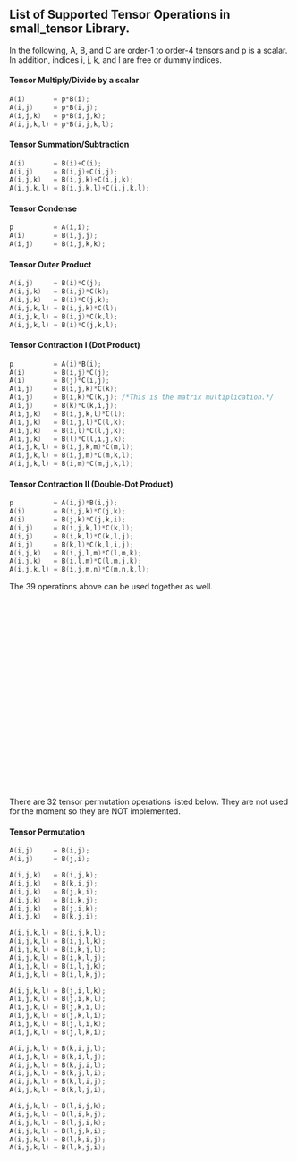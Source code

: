 ## List of Supported Tensor Operations in small_tensor Library.

In the following, A, B, and C are order-1 to order-4 tensors and p is a scalar.
In addition, indices i, j, k, and l are free or dummy indices.

#### Tensor Multiply/Divide by a scalar
```cpp
A(i)       = p*B(i);
A(i,j)     = p*B(i,j);
A(i,j,k)   = p*B(i,j,k);
A(i,j,k,l) = p*B(i,j,k,l);
```

#### Tensor Summation/Subtraction
```cpp
A(i)       = B(i)+C(i);
A(i,j)     = B(i,j)+C(i,j);
A(i,j,k)   = B(i,j,k)+C(i,j,k);
A(i,j,k,l) = B(i,j,k,l)+C(i,j,k,l);
```

#### Tensor Condense
```cpp
p          = A(i,i);
A(i)       = B(i,j,j);
A(i,j)     = B(i,j,k,k);
```

#### Tensor Outer Product
```cpp
A(i,j)     = B(i)*C(j);
A(i,j,k)   = B(i,j)*C(k);
A(i,j,k)   = B(i)*C(j,k);
A(i,j,k,l) = B(i,j,k)*C(l);
A(i,j,k,l) = B(i,j)*C(k,l);
A(i,j,k,l) = B(i)*C(j,k,l);
```

#### Tensor Contraction I (Dot Product)
```cpp
p          = A(i)*B(i);
A(i)       = B(i,j)*C(j);
A(i)       = B(j)*C(i,j);
A(i,j)     = B(i,j,k)*C(k);
A(i,j)     = B(i,k)*C(k,j); /*This is the matrix multiplication.*/
A(i,j)     = B(k)*C(k,i,j);
A(i,j,k)   = B(i,j,k,l)*C(l); 
A(i,j,k)   = B(i,j,l)*C(l,k);
A(i,j,k)   = B(i,l)*C(l,j,k);
A(i,j,k)   = B(l)*C(l,i,j,k);
A(i,j,k,l) = B(i,j,k,m)*C(m,l);
A(i,j,k,l) = B(i,j,m)*C(m,k,l);
A(i,j,k,l) = B(i,m)*C(m,j,k,l);
```

#### Tensor Contraction II (Double-Dot Product)
```cpp
p          = A(i,j)*B(i,j);
A(i)       = B(i,j,k)*C(j,k);
A(i)       = B(j,k)*C(j,k,i);
A(i,j)     = B(i,j,k,l)*C(k,l);
A(i,j)     = B(i,k,l)*C(k,l,j);
A(i,j)     = B(k,l)*C(k,l,i,j);
A(i,j,k)   = B(i,j,l,m)*C(l,m,k);
A(i,j,k)   = B(i,l,m)*C(l,m,j,k);
A(i,j,k,l) = B(i,j,m,n)*C(m,n,k,l);
```


The 39 operations above can be used together as well.







<br><br>
<br><br>
<br><br>
<br><br>
<br><br>
<br><br>
<br><br>
<br><br>
<br><br>
<br><br>





There are 32 tensor permutation operations listed below.
They are not used for the moment so they are NOT implemented.

#### Tensor Permutation
```cpp
A(i,j)     = B(i,j);
A(i,j)     = B(j,i);

A(i,j,k)   = B(i,j,k);
A(i,j,k)   = B(k,i,j);
A(i,j,k)   = B(j,k,i);
A(i,j,k)   = B(i,k,j);
A(i,j,k)   = B(j,i,k);
A(i,j,k)   = B(k,j,i);

A(i,j,k,l) = B(i,j,k,l);
A(i,j,k,l) = B(i,j,l,k);
A(i,j,k,l) = B(i,k,j,l);
A(i,j,k,l) = B(i,k,l,j);
A(i,j,k,l) = B(i,l,j,k);
A(i,j,k,l) = B(i,l,k,j);

A(i,j,k,l) = B(j,i,l,k);
A(i,j,k,l) = B(j,i,k,l);
A(i,j,k,l) = B(j,k,i,l);
A(i,j,k,l) = B(j,k,l,i);
A(i,j,k,l) = B(j,l,i,k);
A(i,j,k,l) = B(j,l,k,i);

A(i,j,k,l) = B(k,i,j,l);
A(i,j,k,l) = B(k,i,l,j);
A(i,j,k,l) = B(k,j,i,l);
A(i,j,k,l) = B(k,j,l,i);
A(i,j,k,l) = B(k,l,i,j);
A(i,j,k,l) = B(k,l,j,i);

A(i,j,k,l) = B(l,i,j,k);
A(i,j,k,l) = B(l,i,k,j);
A(i,j,k,l) = B(l,j,i,k);
A(i,j,k,l) = B(l,j,k,i);
A(i,j,k,l) = B(l,k,i,j);
A(i,j,k,l) = B(l,k,j,i);
```
